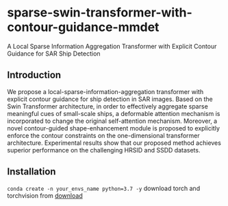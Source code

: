 # sparse-swin-transformer-with-contour-guidance-mmdet
A Local Sparse Information Aggregation Transformer with Explicit Contour Guidance for SAR Ship Detection
## Introduction
We propose a local-sparse-information-aggregation transformer with explicit contour guidance for ship detection in SAR images. Based on the Swin Transformer architecture, in order to effectively aggregate sparse meaningful cues of small-scale ships, a deformable attention mechanism is incorporated to change the original self-attention mechanism. Moreover, a novel contour-guided shape-enhancement module is proposed to explicitly enforce the contour constraints on the one-dimensional transformer architecture. Experimental results show that our proposed method achieves superior performance on the challenging HRSID and SSDD datasets.
## Installation
```conda create -n your_envs_name python=3.7 -y```
download torch and torchvision from [download](https://download.pytorch.org/whl/torch_stable.html)

